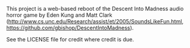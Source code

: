 This project is a web-based reboot of the Descent Into Madness audio horror game by Eden Kung and Matt Clark (http://www.cs.unc.edu/Research/assist/et/2005/SoundsLikeFun.html, https://github.com/gbishop/DescentIntoMadness).

See the LICENSE file for credit where credit is due.
